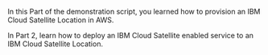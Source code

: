 In this Part of the demonstration script, you learned how to provision an IBM Cloud Satellite Location in AWS.

In Part 2, learn how to deploy an IBM Cloud Satellite enabled service to an IBM Cloud Satellite Location.
